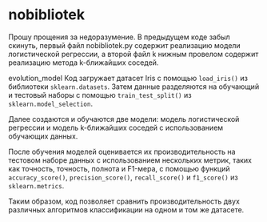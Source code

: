 # nobibliotek
Прошу прощения за недоразумение. В предыдущем коде забыл скинуть, первый файл nobibliotek.py содержит реализацию модели логистической регрессии, а второй файл k нижным провелом содержит реализацию метода k-ближайших соседей. 

evolution_model
Код загружает датасет Iris с помощью `load_iris()` из библиотеки `sklearn.datasets`. Затем данные разделяются на обучающий и тестовый наборы с помощью `train_test_split()` из `sklearn.model_selection`.

Далее создаются и обучаются две модели: модель логистической регрессии и модель k-ближайших соседей с использованием обучающих данных.

После обучения моделей оценивается их производительность на тестовом наборе данных с использованием нескольких метрик, таких как точность, точность, полнота и F1-мера, с помощью функций `accuracy_score()`, `precision_score()`, `recall_score()` и `f1_score()` из `sklearn.metrics`.

Таким образом, код позволяет сравнить производительность двух различных алгоритмов классификации на одном и том же датасете.
